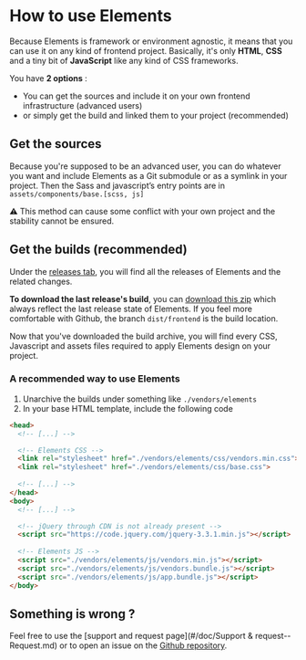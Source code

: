 # How to use Elements

Because Elements is framework or environment agnostic, it means that you can use it on any kind of frontend project. Basically, it's only **HTML**, **CSS** and a tiny bit of **JavaScript** like any kind of CSS frameworks.

You have **2 options** :
- You can get the sources and include it on your own frontend infrastructure (advanced users)
- or simply get the build and linked them to your project (recommended)

## Get the sources

Because you're supposed to be an advanced user, you can do whatever you want and include Elements as a Git submodule or as a symlink in your project. Then the Sass and javascript’s entry points are in `assets/components/base.[scss, js]`

⚠️ This method can cause some conflict with your own project and the stability cannot be ensured.

## Get the builds (recommended)

Under the [releases tab](https://github.com/epfl-idevelop/elements/releases), you will find all the releases of Elements and the related changes.

**To download the last release's build**, you can [download this zip](https://github.com/epfl-idevelop/elements/archive/dist/frontend.zip) which always reflect the last release state of Elements. If you feel more comfortable with Github, the branch `dist/frontend` is the build location.

Now that you've downloaded the build archive, you will find every CSS, Javascript and assets files required to apply Elements design on your project.

### A recommended way to use Elements

1. Unarchive the builds under something like `./vendors/elements`
2. In your base HTML template, include the following code
  ```html
  <head>
    <!-- [...] -->

    <!-- Elements CSS -->
    <link rel="stylesheet" href="./vendors/elements/css/vendors.min.css">
    <link rel="stylesheet" href="./vendors/elements/css/base.css">
    
    <!-- [...] -->
  </head>
  <body>
    <!-- [...] -->

    <!-- jQuery through CDN is not already present -->
    <script src="https://code.jquery.com/jquery-3.3.1.min.js"></script>
    
    <!-- Elements JS -->
    <script src="./vendors/elements/js/vendors.min.js"></script>
    <script src="./vendors/elements/js/vendors.bundle.js"></script>
    <script src="./vendors/elements/js/app.bundle.js"></script>
  </body>
  ```

## Something is wrong ?

Feel free to use the [support and request page](#/doc/Support & request--Request.md) or to open an issue on the [Github repository](https://github.com/epfl-idevelop/elements/issues).
